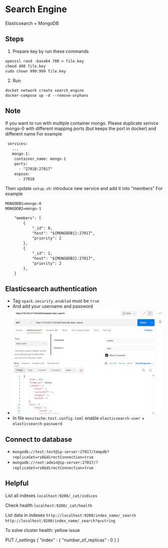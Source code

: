 # Search Engine
Elasticsearch + MongoDB

## Steps
1. Prepare key by run these commands
```
openssl rand -base64 700 > file.key
chmod 400 file.key
sudo chown 999:999 file.key
```
2. Run
```
docket network create search_engine
docker-compose up -d --remove-orphans
```

## Note
If you want to run with multiple container mongo. Please duplicate serivce mongo-0 with different mapping ports (but keeps the port in docker) and different name
For example
```
 services:
   ...
   mongo-1:
    container_name: mongo-1
    ports:
      - "27018:27017"
    expose: 
      - 27018
```
Then update `setup.sh`: introduce new service and add it into "members"
For example
```
MONGODB1=mongo-0
MONGODB2=mongo-1
```

```
    "members": [
        {
            "_id": 0,
            "host": "${MONGODB1}:27017",
            "priority": 2
        },
        {
            "_id": 1,
            "host": "${MONGODB2}:27017",
            "priority": 2
        },
    ]
```

## Elasticsearch authentication
- Tag `xpack.security.enabled` must be `true`
- And add your username and password
- ![example-request.png](request.png)
- In file `monstache.test.config.toml` enable `elasticsearch-user` + `elasticsearch-password`

## Connect to database
- `mongodb://test:test@ip-server:27017/tempdb?replicaSet=rs0&directConnection=true`
- `mongodb://root:admin@ip-server:27017/?replicaSet=rs0&directConnection=true`

## Helpful
List all indexes
`localhost:9200/_cat/indices`

Check health
`localhost:9200/_cat/health`

List data in indexes
`http://localhost:9200/index_name/_search`
`http://localhost:9200/index_name/_search?q=string`

To solve cluster health: yellow issue

PUT /_settings
{
"index" : {
"number_of_replicas" : 0
}
}